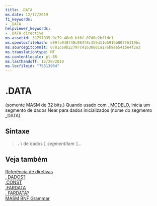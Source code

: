 ```yaml
---
title: .DATA
ms.date: 12/17/2019
f1_keywords:
- .DATA
helpviewer_keywords:
- .DATA directive
ms.assetid: 32797935-9c79-46e0-bf6f-07d0c2bf1dc1
ms.openlocfilehash: e89fa948f40c984f8c455d11d5916b807f6319bc
ms.sourcegitcommit: 0781c69b22797c41630601a176b9ea541be4f2a3
ms.translationtype: MT
ms.contentlocale: pt-BR
ms.lasthandoff: 12/20/2019
ms.locfileid: "75313984"
---
```

# <a name="data"></a>.DATA

 (somente MASM de 32 bits.) Quando usado com [. MODELO](dot-model.md), inicia um segmento de dados Near para dados inicializados (nome do segmento _DATA).

## <a name="syntax"></a>Sintaxe

> **.** \ de dados
> ⟦ *segmentItem* ⟧...

## <a name="see-also"></a>Veja também

[Referência de diretivas](directives-reference.md)\
[. DADOS?](dot-data-q.md)\
[.CONST](dot-const.md)\
[.FARDATA](dot-fardata.md)\
[. FARDATA?](dot-fardata-q.md)\
[MASM BNF Grammar](masm-bnf-grammar.md)

